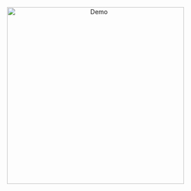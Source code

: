 <p align="center">
  <img src="https://steamuserimages-a.akamaihd.net/ugc/965343738220088937/5615A5CC996AF09546BA1C74EFF8FEF6AD8700D6/" alt="Demo" width="400" />
</p>
